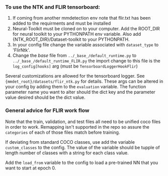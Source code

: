 ### To use the NTK and FLIR tensorboard:

1) If coming from another mmdetection env note that flir.txt has been added to the requirments and must be installed
2) Neural-Toolkit must be cloned on to your computer. Add the ROOT_DIR for neural toolkit to your PYTHONPATH env variable. Also add {NTK_ROOT_DIR}/Dataset-toolkit to your PYTHONPATH.
3) In your config file change the variable associated with `dataset_type` to 'FlirNtk'. 
4) Change the _base_ file from `../_base_/default_runtime.py` to `../_base_/default_runtime_FLIR.py` the import change to this file is the `log_config[hooks]` arg (must be `TensorboardLoggerHookFlir`)

Several customizations are allowed for the tensorboard logger. See `{mmdet_root}/datasets/flir_ntk.py` for details. These args can be altered in your config by adding them to the `evaluation` variable. The function parameter name you want to alter should the dict key and the parameter value desired should be the dict value. 

### General advice for FLIR work flow

Note that the train, validation, and test files all need to be unified coco files in order to work. Remapping isn't supported in the repo so assure the `categories` of each of those files match before training. 

If deviating from standard COCO classes, use add the variable `custom_classes` to the config. The value of the variable should be tupple of length number of classes with a string for each class value. 

Add the `load_from` variable to the config to load a pre-trained NN that you want to start at epoch 0. 

